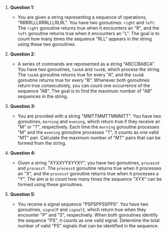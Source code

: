1. **Question 1:**
   - You are given a string representing a sequence of operations, "RRRRLLLRRRLLLRLRL". You have two goroutines: `right` and `left`. The `right` goroutine returns true when it encounters an "R", and the `left` goroutine returns true when it encounters an "L". The goal is to count how many times the sequence "RLL" appears in the string using these two goroutines.

2. **Question 2:**
   - A series of commands are represented as a string "ABCCBABCA". You have two goroutines, `taskA` and `taskB`, which process the string. The `taskA` goroutine returns true for every "A", and the `taskB` goroutine returns true for every "B". Whenever both goroutines return true consecutively, you can count one occurrence of the sequence "AB". The goal is to find the maximum number of "AB" sequences in the string.

3. **Question 3:**
   - You are provided with a string "MMTTMMTTMMMTT". You have two goroutines, `morning` and `evening`, which return true if they receive an "M" or "T", respectively. Each time the `morning` goroutine processes "M" and the `evening` goroutine processes "T", it counts as one valid "MT" pair. Calculate the maximum number of "MT" pairs that can be formed from the string.

4. **Question 4:**
   - Given a string "XYXXYYXYYXY", you have two goroutines, `processX` and `processY`. The `processX` goroutine returns true when it processes an "X", and the `processY` goroutine returns true when it processes a "Y". The aim is to count how many times the sequence "XYX" can be formed using these goroutines.

5. **Question 5:**
   - You receive a signal sequence "PSPSPPSSPPS". You have two goroutines, `signalP` and `signalS`, which return true when they encounter "P" and "S", respectively. When both goroutines identify the sequence "PS", it counts as one valid signal. Determine the total number of valid "PS" signals that can be identified in the sequence.